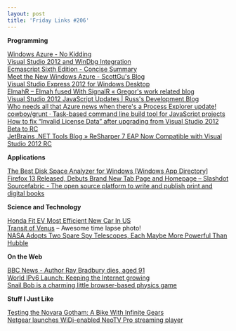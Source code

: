 ```yaml
---
layout: post
title: 'Friday Links #206'
---
```

**Programming**

[Windows Azure - No Kidding](http://www.hanselman.com/blog/WindowsAzureNoKidding.aspx)   
[Visual Studio 2012 and WinDbg Integration](http://blogs.msdn.com/b/mariohewardt/archive/2012/06/05/visual-studio-2012-and-windbg-integration.aspx)   
[Ecmascript Sixth Edition - Concise Summary](http://espadrine.github.com/New-In-A-Spec/es6/)   
[Meet the New Windows Azure - ScottGu's Blog](http://weblogs.asp.net/scottgu/archive/2012/06/07/meet-the-new-windows-azure.aspx)   
[Visual Studio Express 2012 for Windows Desktop](http://blogs.msdn.com/b/visualstudio/archive/2012/06/08/visual-studio-express-2012-for-windows-desktop.aspx)   
[ElmahR – Elmah fused With SignalR « Gregor's work related blog](http://gregorsuttie.com/2012/06/04/elmahr-elmah-fused-with-signalr/)   
[Visual Studio 2012 JavaScript Updates | Russ's Development Blog](http://russellhwalker.com/2012/06/07/visual-studio-2012-javascript-updates/)   
[Who needs all that Azure news when there's a Process Explorer update!](http://coolthingoftheday.blogspot.co.uk/2012/06/who-needs-all-that-azure-news-when.html)   
[cowboy/grunt · Task-based command line build tool for JavaScript projects](https://github.com/cowboy/grunt)   
[How to fix “Invalid License Data” after upgrading from Visual Studio 2012 Beta to RC](http://blogs.msdn.com/b/heaths/archive/2012/06/04/how-to-fix-invalid-license-data-after-upgrading-from-visual-studio-2012-beta-to-rc.aspx)   
[JetBrains .NET Tools Blog » ReSharper 7 EAP Now Compatible with Visual Studio 2012 RC](http://blogs.jetbrains.com/dotnet/2012/06/resharper-7-eap-now-compatible-with-visual-studio-2012-rc/)

**Applications**

[The Best Disk Space Analyzer for Windows [Windows App Directory]](http://lifehacker.com/5915921/the-best-disk-space-analyzer-for-windows)   
[Firefox 13 Released, Debuts Brand New Tab Page and Homepage – Slashdot](http://news.slashdot.org/story/12/06/05/1732226/firefox-13-released-debuts-brand-new-tab-page-and-homepage)   
[Sourcefabric - The open source platform to write and publish print and digital books](http://www.sourcefabric.org/en/booktype/)

**Science and Technology**

[Honda Fit EV Most Efficient New Car In US](http://www.wired.com/autopia/2012/06/honda-fit-ev-most-efficient-new-car-in-us/)   
[Transit of Venus](http://www.boston.com/bigpicture/2012/06/transit_of_venus.html) – Awesome time lapse photo!   
[NASA Adopts Two Spare Spy Telescopes, Each Maybe More Powerful Than Hubble](http://www.popsci.com/technology/article/2012-06/nasa-adopts-two-spare-spy-telescopes-each-maybe-more-powerful-hubble)

**On the Web**

[BBC News - Author Ray Bradbury dies, aged 91](http://www.bbc.co.uk/news/entertainment-arts-18345350)   
[World IPv6 Launch: Keeping the Internet growing](http://googleblog.blogspot.com/2012/06/world-ipv6-launch-keeping-internet.html)   
[Snail Bob is a charming little browser-based physics game](http://www.freewaregenius.com/2012/06/06/snail-bob-is-a-charming-little-browser-based-physics-game/)

**Stuff I Just Like**

[Testing the Novara Gotham: A Bike With Infinite Gears](http://www.popsci.com/technology/article/2012-05/testing-nuvinci-equipped-novara-gotham-bike-infinite-gears)   
[Netgear launches WiDi-enabled NeoTV Pro streaming player](http://news.consumerreports.org/electronics/2012/06/netgear-launches-widi-enabled-neo-tv-streaming-player.html?EXTKEY=I72RSE0)

